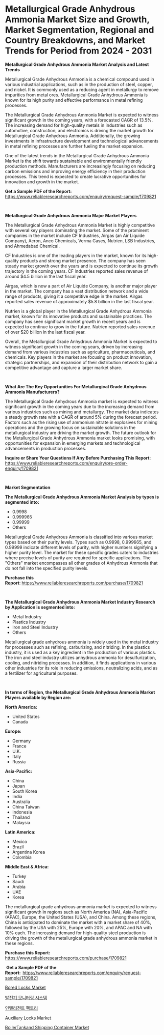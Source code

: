 <p><h1>Metallurgical Grade Anhydrous Ammonia Market Size and Growth, Market Segmentation, Regional and Country Breakdowns, and Market Trends for Period from 2024 -  2031</h1></p><p><strong>Metallurgical Grade Anhydrous Ammonia Market Analysis and Latest Trends</strong></p>
<p><p>Metallurgical Grade Anhydrous Ammonia is a chemical compound used in various industrial applications, such as in the production of steel, copper, and nickel. It is commonly used as a reducing agent in metallurgy to remove impurities from metal ores. Metallurgical Grade Anhydrous Ammonia is known for its high purity and effective performance in metal refining processes.</p><p>The Metallurgical Grade Anhydrous Ammonia Market is expected to witness significant growth in the coming years, with a forecasted CAGR of 13.5%. The increasing demand for high-quality metals in industries such as automotive, construction, and electronics is driving the market growth for Metallurgical Grade Anhydrous Ammonia. Additionally, the growing investments in infrastructure development and technological advancements in metal refining processes are further fueling the market expansion.</p><p>One of the latest trends in the Metallurgical Grade Anhydrous Ammonia Market is the shift towards sustainable and environmentally friendly production methods. Manufacturers are increasingly focusing on reducing carbon emissions and improving energy efficiency in their production processes. This trend is expected to create lucrative opportunities for innovation and growth in the market.</p></p>
<p><strong>Get a Sample PDF of the Report:&nbsp;</strong> <a href="https://www.reliableresearchreports.com/enquiry/request-sample/1709821">https://www.reliableresearchreports.com/enquiry/request-sample/1709821</a></p>
<p>&nbsp;</p>
<p><strong>Metallurgical Grade Anhydrous Ammonia Major Market Players</strong></p>
<p><p>The Metallurgical Grade Anhydrous Ammonia Market is highly competitive with several key players dominating the market. Some of the prominent companies in the market include CF Industries, Airgas (an Air Liquide Company), Acron, Anco Chemicals, Verma Gases, Nutrien, LSB Industries, and Ahmedabad Chemical.</p><p>CF Industries is one of the leading players in the market, known for its high-quality products and strong market presence. The company has seen steady market growth over the years and is expected to continue its growth trajectory in the coming years. CF Industries reported sales revenue of around $4.5 billion in the last fiscal year.</p><p>Airgas, which is now a part of Air Liquide Company, is another major player in the market. The company has a vast distribution network and a wide range of products, giving it a competitive edge in the market. Airgas reported sales revenue of approximately $5.8 billion in the last fiscal year.</p><p>Nutrien is a global player in the Metallurgical Grade Anhydrous Ammonia market, known for its innovative products and sustainable practices. The company has seen significant market growth in recent years and is expected to continue to grow in the future. Nutrien reported sales revenue of over $20 billion in the last fiscal year.</p><p>Overall, the Metallurgical Grade Anhydrous Ammonia Market is expected to witness significant growth in the coming years, driven by increasing demand from various industries such as agriculture, pharmaceuticals, and chemicals. Key players in the market are focusing on product innovation, strategic partnerships, and expansion of their distribution network to gain a competitive advantage and capture a larger market share.</p></p>
<p>&nbsp;</p>
<p><strong>What Are The Key Opportunities For Metallurgical Grade Anhydrous Ammonia Manufacturers?</strong></p>
<p><p>The Metallurgical Grade Anhydrous Ammonia market is expected to witness significant growth in the coming years due to the increasing demand from various industries such as mining and metallurgy. The market data indicates a steady growth rate with a CAGR of around 5% during the forecast period. Factors such as the rising use of ammonium nitrate in explosives for mining operations and the growing focus on sustainable solutions in the metallurgical industry are driving the market growth. The future outlook for the Metallurgical Grade Anhydrous Ammonia market looks promising, with opportunities for expansion in emerging markets and technological advancements in production processes.</p></p>
<p><strong>Inquire or Share Your Questions If Any Before Purchasing This Report:</strong> <a href="https://www.reliableresearchreports.com/enquiry/pre-order-enquiry/1709821">https://www.reliableresearchreports.com/enquiry/pre-order-enquiry/1709821</a></p>
<p>&nbsp;</p>
<p><strong>Market Segmentation</strong></p>
<p><strong>The Metallurgical Grade Anhydrous Ammonia Market Analysis by types is segmented into:</strong></p>
<p><ul><li>0.9998</li><li>0.999965</li><li>0.99999</li><li>Others</li></ul></p>
<p><p>Metallurgical Grade Anhydrous Ammonia is classified into various market types based on their purity levels. Types such as 0.9998, 0.999965, and 0.99999 indicate different levels of purity, with higher numbers signifying a higher purity level. The market for these specific grades caters to industries where precise levels of purity are required for specific applications. The "Others" market encompasses all other grades of Anhydrous Ammonia that do not fall into the specified purity levels.</p></p>
<p><strong>Purchase this Report:&nbsp;</strong><a href="https://www.reliableresearchreports.com/purchase/1709821">https://www.reliableresearchreports.com/purchase/1709821</a></p>
<p>&nbsp;</p>
<p><strong>The Metallurgical Grade Anhydrous Ammonia Market Industry Research by Application is segmented into:</strong></p>
<p><ul><li>Metal Industry</li><li>Plastics Industry</li><li>Iron and Steel Industry</li><li>Others</li></ul></p>
<p><p>Metallurgical grade anhydrous ammonia is widely used in the metal industry for processes such as refining, carburizing, and nitriding. In the plastics industry, it is used as a key ingredient in the production of various plastics. The iron and steel industry utilizes anhydrous ammonia for desulfurization, cooling, and nitriding processes. In addition, it finds applications in various other industries for its role in reducing emissions, neutralizing acids, and as a fertilizer for agricultural purposes.</p></p>
<p>&nbsp;</p>
<p><strong>In terms of Region, the Metallurgical Grade Anhydrous Ammonia Market Players available by Region are:</strong></p>
<p>
    <p> <strong> North America: </strong>
        <ul>
            <li>United States</li>
            <li>Canada</li>
        </ul>
        </p> 
    <p> <strong> Europe: </strong>
        <ul>
            <li>Germany</li>
            <li>France</li>
            <li>U.K.</li>
            <li>Italy</li>
            <li>Russia</li>
        </ul>
        </p> 
    <p> <strong> Asia-Pacific: </strong>
        <ul>
            <li>China</li>
            <li>Japan</li>
            <li>South Korea</li>
            <li>India</li>
            <li>Australia</li>
            <li>China Taiwan</li>
            <li>Indonesia</li>
            <li>Thailand</li>
            <li>Malaysia</li>
        </ul>
        </p> 
    <p> <strong> Latin America: </strong>
        <ul>
            <li>Mexico</li>
            <li>Brazil</li>
            <li>Argentina Korea</li>
            <li>Colombia</li>
        </ul>
        </p> 
    <p> <strong> Middle East & Africa: </strong>
        <ul>
            <li>Turkey</li>
            <li>Saudi</li>
            <li>Arabia</li>
            <li>UAE</li>
            <li>Korea</li>
        </ul>
    </p>
    </p>
<p><p>The metallurgical grade anhydrous ammonia market is expected to witness significant growth in regions such as North America (NA), Asia-Pacific (APAC), Europe, the United States (USA), and China. Among these regions, China is anticipated to dominate the market with a market share of 40%, followed by the USA with 25%, Europe with 20%, and APAC and NA with 10% each. The increasing demand for high-quality steel production is driving the growth of the metallurgical grade anhydrous ammonia market in these regions.</p></p>
<p><strong>Purchase this Report: </strong><a href="https://www.reliableresearchreports.com/purchase/1709821">https://www.reliableresearchreports.com/purchase/1709821</a></p>
<p>&nbsp;<strong>Get a Sample PDF of the Report:&nbsp;&nbsp;</strong><a href="https://www.reliableresearchreports.com/enquiry/request-sample/1709821">https://www.reliableresearchreports.com/enquiry/request-sample/1709821</a></p>
<p><strong></strong></p>
<p><p><a href="https://github.com/castoriffic/Market-Research-Report-List-3/blob/main/bored-locks-market.md">Bored Locks Market</a></p><p><a href="https://github.com/laholand/Market-Research-Report-List-2/blob/main/1446661182697.md">발전기 모니터링 시스템</a></p><p><a href="https://github.com/sougarounis/Market-Research-Report-List-2/blob/main/6509664182696.md">인텔리전트 팩토리</a></p><p><a href="https://github.com/brenzgnarento/Market-Research-Report-List-1/blob/main/auxiliary-locks-market.md">Auxiliary Locks Market</a></p><p><a href="https://github.com/yoshih12/Market-Research-Report-List-2/blob/main/boilertankand-shipping-container-market.md">BoilerTankand Shipping Container Market</a></p></p>